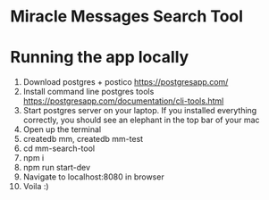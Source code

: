 # Miracle Messages Search Tool
# Running the app locally
1. Download postgres + postico https://postgresapp.com/
2. Install command line postgres tools https://postgresapp.com/documentation/cli-tools.html
3. Start postgres server on your laptop.  If you installed everything correctly, you should see an elephant in the top bar of your mac
4. Open up the terminal
5. createdb mm, createdb mm-test
6. cd mm-search-tool
7. npm i
8. npm run start-dev
9. Navigate to localhost:8080 in browser
11. Voila :)
